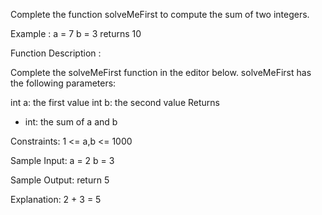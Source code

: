 Complete the function solveMeFirst to compute the sum of two integers.

Example :
  a = 7
  b = 3
  returns 10


Function Description :

  Complete the solveMeFirst function in the editor below.
  solveMeFirst has the following parameters:

  int a: the first value
  int b: the second value
  Returns
  - int: the sum of a and b


Constraints:
  1 <= a,b <= 1000


Sample Input:
  a = 2
  b = 3


Sample Output:
  return 5


Explanation:
  2 + 3 = 5
